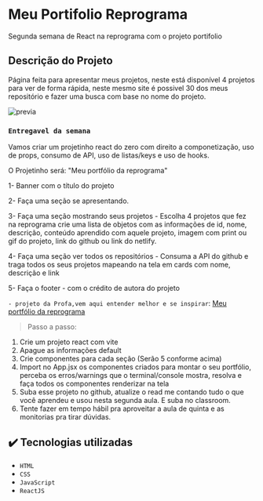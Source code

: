 # Meu Portifolio Reprograma
Segunda semana de React na reprograma com o projeto portifolio

## Descrição do Projeto
Página feita para apresentar meus projetos, neste está disponível 4 projetos para ver de forma rápida, neste mesmo site é possivel 30 dos meus repositório e fazer uma busca com base no nome do projeto. 

![previa](meu-portifolio.gif)
### `Entregavel da semana` 
Vamos criar um projetinho react do zero com direito a componetização, uso de props, consumo de API, uso de listas/keys e uso de hooks.

O Projetinho será: "Meu portfólio da reprograma"

1- Banner com o título do projeto

2- Faça uma seção se apresentando.

3- Faça uma seção mostrando seus projetos - Escolha 4 projetos que fez na reprograma crie uma lista de objetos com as informações de id, nome, descrição, conteúdo aprendido com aquele projeto, imagem com print ou gif do projeto, link do github ou link do netlify.

4- Faça uma seção ver todos os repositórios - Consuma a API do github e traga todos os seus projetos mapeando na tela em cards com nome, descrição e link 

5- Faça o footer - com o crédito de autora do projeto

`- projeto da Profa,vem aqui entender melhor e se inspirar`: [Meu portfólio da reprograma](https://exemplo-site2.netlify.app/) 

> Passo a passo:
1) Crie um projeto react com vite
2) Apague as informações default
3) Crie componentes para cada seção (Serão 5 conforme acima)
4) Import no App.jsx os componentes criados para montar o seu portfólio, perceba os erros/warnings que o terminal/console mostra, resolva e faça todos os componentes renderizar na tela 
5) Suba esse projeto no github, atualize o read me contando tudo o que você aprendeu e usou nesta segunda aula. E suba no classroom.
6) Tente fazer em tempo hábil pra aproveitar a aula de quinta e as monitorias pra tirar dúvidas.
## ✔️ Tecnologias utilizadas

- ``HTML``
- ``CSS``
- ``JavaScript``
- ``ReactJS``